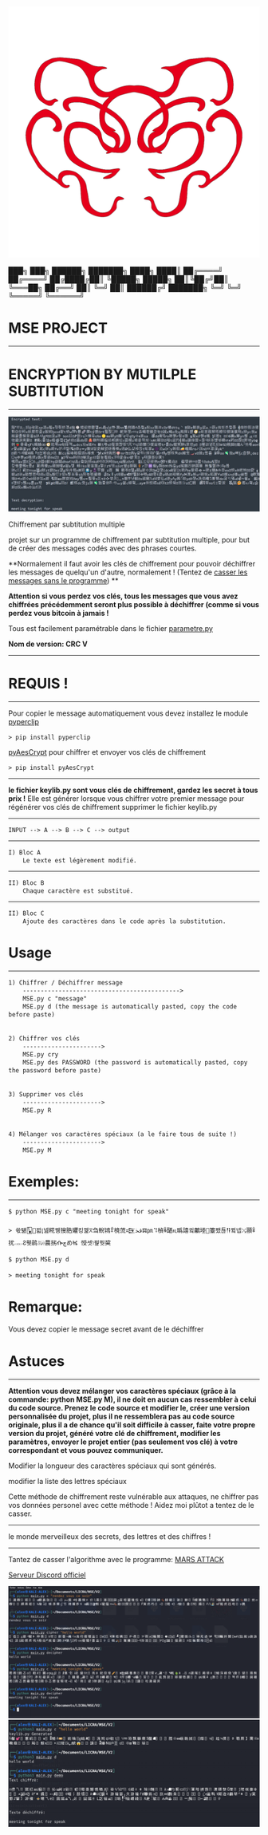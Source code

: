![logo file](logo.png)


███╗   ███╗  ██████╗ ███████╗
████╗ ████║ ██╔════╝ ██╔════╝
██╔████╔██║ ╚█████╗  █████╗
██║╚██╔╝██║  ╚═══██╗ ██╔══╝
██║ ╚═╝ ██║ ██████╔╝ ███████╗
╚═╝     ╚═╝ ╚═════╝  ╚══════╝


# MSE PROJECT
-------------------------------------

# ENCRYPTION BY MUTILPLE SUBTITUTION
-------------------------------------
![demo file](demo/demo.jpg)

Chiffrement par subtitution multiple

projet sur un programme de chiffrement par subtitution multiple,
pour but de créer des messages codés avec des phrases courtes.


**Normalement il faut avoir les clés de chiffrement pour pouvoir déchiffrer les messages de quelqu'un d'autre, normalement ! (Tentez de [casser les messages sans le programme](https://discord.gg/E6qJmmKaEW)) **

**Attention si vous perdez vos clés, tous les messages que vous avez chiffrées précédemment seront plus possible à déchiffrer (comme si vous perdez vous bitcoin à jamais !**


Tous est facilement paramétrable dans le fichier [parametre.py](https://github.com/flowlord/encryption-by-mutilple-subtitution/blob/main/parametre.py)

**Nom de version: CRC V**

---------------------------------------

# REQUIS !
-------------------------------------
Pour copier le message automatiquement vous devez installez le module [pyperclip](https://pypi.org/project/pyperclip/)

	> pip install pyperclip
	
[pyAesCrypt](https://pypi.org/project/pyAesCrypt/) pour chiffrer et envoyer vos clés de chiffrement

	> pip install pyAesCrypt

	
-------------------------------------

**le fichier keylib.py sont vous clés de chiffrement, gardez les secret à tous prix !**
Elle est générer lorsque vous chiffrer votre premier message
pour régénérer vos clés de chiffrement supprimer le fichier keylib.py

-------------------------------------

    INPUT --> A --> B --> C --> output
--------------------------------------------------------------------------
    I) Bloc A
        Le texte est légèrement modifié.
--------------------------------------------------------------------------
    II) Bloc B
        Chaque caractère est substitué.
--------------------------------------------------------------------------
    II) Bloc C
        Ajoute des caractères dans le code après la substitution.


# Usage
---------------------------
	
	1) Chiffrer / Déchiffrer message
		-------------------------------------------->
		MSE.py c "message"
		MSE.py d (the message is automatically pasted, copy the code before paste)


	2) Chiffrer vos clés
		---------------------->
		MSE.py cry
		MSE.py des PASSWORD (the password is automatically pasted, copy the password before paste)


	3) Supprimer vos clés
		---------------------->
		MSE.py R
		
		
	4) Mélanger vos caractères spéciaux (a le faire tous de suite !)
		---------------------->
		MSE.py M
	

# Exemples:
---------------------------
	$ python MSE.py c "meeting tonight for speak"
	
	> 쓗턞🃅὎꾋⦏넲糀뀅獀㬶㜹킹껥⩞刍鲵鴇ꁺ樈蓅𒉗ﳀ𝌐㏘⠹楨ꎷ䤁ዚ㬙譆귘鷛堘籉뫴됺𒀀뀤넵⤯頨ꍪ扰𓋊Ჷ휏鹃𓃖農挘ᎇچめⶴ 㥅셋וֹ꿮뛋巭
	
	$ python MSE.py d
	
	> meeting tonight for speak


# Remarque:
Vous devez copier le message secret avant de le déchiffrer

# Astuces
---------------------------

**Attention vous devez mélanger vos caractères spéciaux (grâce à la commande: python MSE.py M), il ne doit en aucun cas ressembler à celui du code source. Prenez le code source et modifier le, créer une version personnalisée du projet, plus il ne ressemblera pas au code source originale, plus il a de chance qu'il soit difficile à casser, faite votre propre version du projet, généré votre clé de chiffrement, modifier les paramètres, envoyer le projet entier (pas seulement vos clé) à votre correspondant et vous pouvez communiquer.**


Modifier la longueur des caractères spéciaux qui sont générés.

modifier la liste des lettres spéciaux

Cette méthode de chiffrement reste vulnérable
aux attaques, ne chiffrer pas vos données personel avec cette méthode !
Aidez moi plûtot a tentez de le casser.

-----------------------------------
le monde merveilleux des secrets, des lettres et des
chiffres !

---------------------------------------

Tantez de casser l'algorithme avec le programme: [MARS ATTACK](https://discord.gg/E6qJmmKaEW)

[Serveur Discord officiel ](https://discord.gg/YQCufGwwwt)

![demo file 2](demo/cap_ex.png)
![demo file 3](demo/cap_ex2.png)




